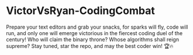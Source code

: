 # VictorVsRyan-CodingCombat
Prepare your text editors and grab your snacks, for sparks will fly, code will run, and only one will emerge victorious in the fiercest coding duel of the century! Who will claim the binary throne? Whose algorithms shall reign supreme? Stay tuned, star the repo, and may the best coder win! 🏆🔥 
